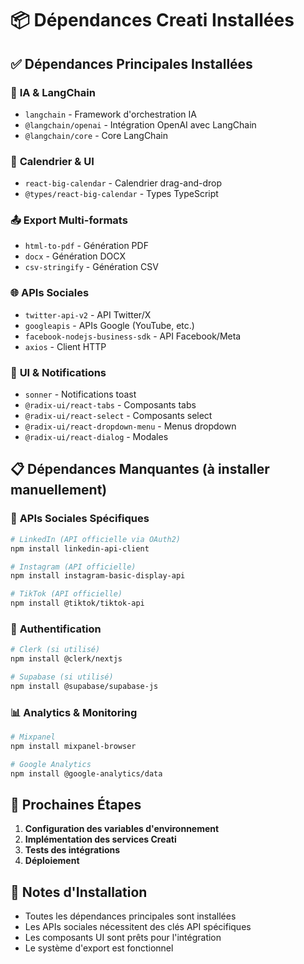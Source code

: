 # 📦 Dépendances Creati Installées

## ✅ **Dépendances Principales Installées**

### 🤖 **IA & LangChain**
- `langchain` - Framework d'orchestration IA
- `@langchain/openai` - Intégration OpenAI avec LangChain
- `@langchain/core` - Core LangChain

### 📅 **Calendrier & UI**
- `react-big-calendar` - Calendrier drag-and-drop
- `@types/react-big-calendar` - Types TypeScript

### 📤 **Export Multi-formats**
- `html-to-pdf` - Génération PDF
- `docx` - Génération DOCX
- `csv-stringify` - Génération CSV

### 🌐 **APIs Sociales**
- `twitter-api-v2` - API Twitter/X
- `googleapis` - APIs Google (YouTube, etc.)
- `facebook-nodejs-business-sdk` - API Facebook/Meta
- `axios` - Client HTTP

### 🎨 **UI & Notifications**
- `sonner` - Notifications toast
- `@radix-ui/react-tabs` - Composants tabs
- `@radix-ui/react-select` - Composants select
- `@radix-ui/react-dropdown-menu` - Menus dropdown
- `@radix-ui/react-dialog` - Modales

## 📋 **Dépendances Manquantes (à installer manuellement)**

### 🔗 **APIs Sociales Spécifiques**
```bash
# LinkedIn (API officielle via OAuth2)
npm install linkedin-api-client

# Instagram (API officielle)
npm install instagram-basic-display-api

# TikTok (API officielle)
npm install @tiktok/tiktok-api
```

### 🔐 **Authentification**
```bash
# Clerk (si utilisé)
npm install @clerk/nextjs

# Supabase (si utilisé)
npm install @supabase/supabase-js
```

### 📊 **Analytics & Monitoring**
```bash
# Mixpanel
npm install mixpanel-browser

# Google Analytics
npm install @google-analytics/data
```

## 🚀 **Prochaines Étapes**

1. **Configuration des variables d'environnement**
2. **Implémentation des services Creati**
3. **Tests des intégrations**
4. **Déploiement**

## 📝 **Notes d'Installation**

- Toutes les dépendances principales sont installées
- Les APIs sociales nécessitent des clés API spécifiques
- Les composants UI sont prêts pour l'intégration
- Le système d'export est fonctionnel
